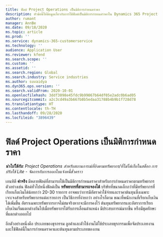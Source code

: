 ```yaml
---
title: ฟิลด์ Project Operations เป็นมิติการกำหนดราคา
description: หัวข้อนี้ให้ข้อมูลเกี่ยวกับการใช้ฟิลด์เป็นมิติการกำหนดราคาใน Dynamics 365 Project Operations
author: rumant
manager: AnnBe
ms.date: 09/18/2020
ms.topic: article
ms.prod: ''
ms.service: dynamics-365-customerservice
ms.technology: ''
audience: Application User
ms.reviewer: kfend
ms.search.scope: ''
ms.custom: ''
ms.assetid: ''
ms.search.region: Global
ms.search.industry: Service industries
ms.author: suvaidya
ms.dyn365.ops.version: ''
ms.search.validFrom: 2020-10-01
ms.openlocfilehash: 3ddf3098e45fdc9b99067b64df05e2adc0b6ad05
ms.sourcegitcommit: a2c3cd49a3b667b8b5edaa31788b4b9b1f728d78
ms.translationtype: HT
ms.contentlocale: th-TH
ms.lasthandoff: 09/28/2020
ms.locfileid: "3896439"
---
```

# <a name="project-operations-fields-as-pricing-dimensions"></a>ฟิลด์ Project Operations เป็นมิติการกำหนดราคา

_**นำไปใช้กับ:** Project Operations สำหรับสถานการณ์ที่อิงตามทรัพยากร/ที่ไม่ได้เก็บในสต็อก การปรับใช้ Lite - จัดการกับการออกใบแจ้งหนี้ชั่วคราว_

เอนทิตี **ค่าจริง** มีหลายฟิลด์ที่สามารถใช้เป็นมิติการกำหนดราคาสำหรับการกำหนดราคาตามทรัพยากร ตัวอย่างเช่น ฟิลด์ทั่วไปหนึ่งฟิลด์เป็น **ทรัพยากรที่สามารถจองได้** บริษัทที่ขนาดเล็กกว่าที่มีทรัพยากรที่เรียกเก็บเงินได้น้อยกว่า 20-30 รายการ อาจพบว่าการมีอัตราค่าใช้จ่ายและราคาต้นทุนซึ่งเฉพาะเจาะจงสำหรับทรัพยากรแต่ละรายการ เป็นวิธีการที่ง่ายกว่า อย่างไรก็ตาม ขณะที่พนักงานที่เรียกเก็บเงินได้เพิ่มขึ้น อัตราเฉพาะทรัพยากรอาจไม่สมจริงหากจะมีการคงไว้ ต้นทุนทรัพยากรและอัตราการเรียกเก็บเงินเริ่มแตกต่างกันไปเมื่อทรัพยากรได้รับการเลื่อนตำแหน่ง มีประสบการณ์มากขึ้น หรือมีชุดทักษะที่แตกต่างออกไป 

อีกตัวอย่างหนึ่งคือ ประเภทของธุรกรรม ลูกค้าและตัวใช้งานได้ใช้ประเภทธุรกรรมเพื่อจัดประเภทงาน และใช้ฟิลด์นี้ในการกำหนดราคาและต้นทุนตามประเภทของงาน
